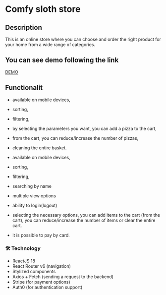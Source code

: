 # Comfy sloth store

## Description
This is an online store where you can choose and order the right product for your home from a wide range of categories.

## You can see demo following the link
[DEMO](https://react-comffy-store.netlify.app/)

## Functionalit
- available on mobile devices,
- sorting,
- filtering,
- by selecting the parameters you want, you can add a pizza to the cart,
- from the cart, you can reduce/increase the number of pizzas,
- cleaning the entire basket.

- available on mobile devices,
- sorting,
- filtering,
- searching by name
- multiple view options
- ability to login(logout)
- selecting the necessary options, you can add items to the cart (from the cart), you can reduce/increase the number of items or clear the entire cart.
- it is possible to pay by card.


### 🛠 Technology
- ReactJS 18
- React Router v6 (navigation)
- Stylized components
- Axios + Fetch (sending a request to the backend)
- Stripe (for payment options)
- Auth0 (for authentication support)

